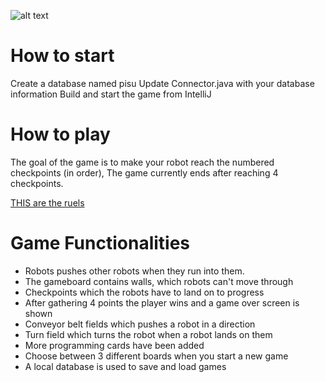 ![alt text](https://cdn.discordapp.com/attachments/755425231694463041/822114678238740500/image0.jpg)

# How to start
Create a database named pisu
Update Connector.java with your database information
Build and start the game from IntelliJ

# How to play
The goal of the game is to make your robot reach the numbered checkpoints (in order),
The game currently ends after reaching 4 checkpoints.

[THIS are the ruels](https://media.wizards.com/2017/rules/roborally_rules.pdf)

# Game Functionalities
* Robots pushes other robots when they run into them.
* The gameboard contains walls, which robots can't move through
* Checkpoints which the robots have to land on to progress 
* After gathering 4 points the player wins and a game over screen is shown
* Conveyor belt fields which pushes a robot in a direction
* Turn field which turns the robot when a robot lands on them
* More programming cards have been added
* Choose between 3 different boards when you start a new game
* A local database is used to save and load games